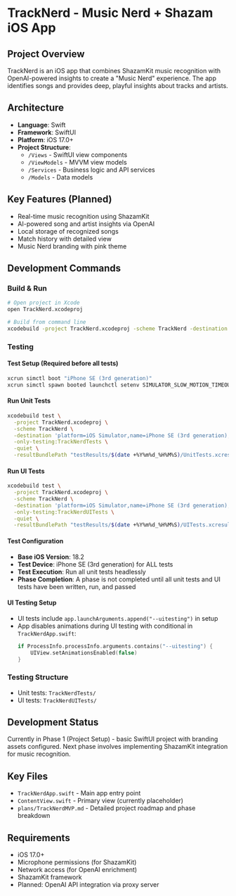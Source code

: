 # TrackNerd - Music Nerd + Shazam iOS App

## Project Overview
TrackNerd is an iOS app that combines ShazamKit music recognition with OpenAI-powered insights to create a "Music Nerd" experience. The app identifies songs and provides deep, playful insights about tracks and artists.

## Architecture
- **Language**: Swift
- **Framework**: SwiftUI
- **Platform**: iOS 17.0+
- **Project Structure**:
  - `/Views` - SwiftUI view components
  - `/ViewModels` - MVVM view models
  - `/Services` - Business logic and API services
  - `/Models` - Data models

## Key Features (Planned)
- Real-time music recognition using ShazamKit
- AI-powered song and artist insights via OpenAI
- Local storage of recognized songs
- Match history with detailed view
- Music Nerd branding with pink theme

## Development Commands

### Build & Run
```bash
# Open project in Xcode
open TrackNerd.xcodeproj

# Build from command line
xcodebuild -project TrackNerd.xcodeproj -scheme TrackNerd -destination 'platform=iOS Simulator,name=iPhone SE (3rd generation),OS=18.2' build
```

### Testing

#### Test Setup (Required before all tests)
```bash
xcrun simctl boot "iPhone SE (3rd generation)"
xcrun simctl spawn booted launchctl setenv SIMULATOR_SLOW_MOTION_TIMEOUT 0
```

#### Run Unit Tests
```bash
xcodebuild test \
  -project TrackNerd.xcodeproj \
  -scheme TrackNerd \
  -destination 'platform=iOS Simulator,name=iPhone SE (3rd generation),OS=18.2' \
  -only-testing:TrackNerdTests \
  -quiet \
  -resultBundlePath "testResults/$(date +%Y%m%d_%H%M%S)/UnitTests.xcresult"
```

#### Run UI Tests
```bash
xcodebuild test \
  -project TrackNerd.xcodeproj \
  -scheme TrackNerd \
  -destination 'platform=iOS Simulator,name=iPhone SE (3rd generation),OS=18.2' \
  -only-testing:TrackNerdUITests \
  -quiet \
  -resultBundlePath "testResults/$(date +%Y%m%d_%H%M%S)/UITests.xcresult"
```

#### Test Configuration
- **Base iOS Version**: 18.2
- **Test Device**: iPhone SE (3rd generation) for ALL tests
- **Test Execution**: Run all unit tests headlessly
- **Phase Completion**: A phase is not completed until all unit tests and UI tests have been written, run, and passed

#### UI Testing Setup
- UI tests include `app.launchArguments.append("--uitesting")` in setup
- App disables animations during UI testing with conditional in `TrackNerdApp.swift`:
  ```swift
  if ProcessInfo.processInfo.arguments.contains("--uitesting") {
      UIView.setAnimationsEnabled(false)
  }
  ```

### Testing Structure
- Unit tests: `TrackNerdTests/`
- UI tests: `TrackNerdUITests/`

## Development Status
Currently in Phase 1 (Project Setup) - basic SwiftUI project with branding assets configured. Next phase involves implementing ShazamKit integration for music recognition.

## Key Files
- `TrackNerdApp.swift` - Main app entry point
- `ContentView.swift` - Primary view (currently placeholder)
- `plans/TrackNerdMVP.md` - Detailed project roadmap and phase breakdown

## Requirements
- iOS 17.0+
- Microphone permissions (for ShazamKit)
- Network access (for OpenAI enrichment)
- ShazamKit framework
- Planned: OpenAI API integration via proxy server
